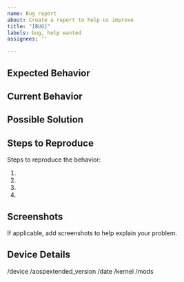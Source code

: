 ```yaml
---
name: Bug report
about: Create a report to help us improve
title: "[BUG]"
labels: bug, help wanted
assignees: ''

---
```


<!-- INSTRUCTIONS
What not to report
- Bugs in unofficial builds or anything not downloaded from our official portal
- Missing Builds
- Problems with the website
- Asking for device support
- Feature requests

Anything between <!- - and - -> won't be shown when your issue is created. 
-->

## Expected Behavior
<!--- Tell us what should happen -->

## Current Behavior
<!--- Tell us what happens instead of the expected behavior -->

## Possible Solution
<!--- Not obligatory, but suggest a fix/reason for the bug, -->

## Steps to Reproduce
Steps to reproduce the behavior:
<!--- Provide a link to a live example, or an unambiguous set of steps to -->
<!--- reproduce this bug. Include code to reproduce, if relevant -->
1.
2.
3.
4.

## Screenshots
If applicable, add screenshots to help explain your problem.

## Device Details
<!-- THIS SECTION IS MANDATORY. If it is not filled out correctly, your issue will be marked as invalid. -->
<!-- Example:

/device mako (found at https://downloads.aospextended.com/)
/version 9.0
/date 13/02/2022
/kernel
/mods Google Apps, F-Droid, Magisk modules
-->


/device 
/aospextended_version 
/date 
/kernel 
/mods
